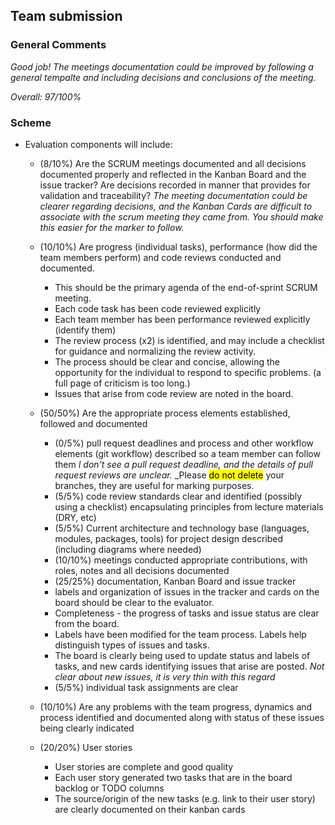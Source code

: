 ## Team submission

### General Comments
_Good job! The meetings documentation could be improved by following a general tempalte and including decisions and conclusions of the meeting._

_Overall: 97/100%_

### Scheme
* Evaluation components will include:
    * (8/10%) Are the SCRUM meetings documented and all decisions documented properly and reflected in the Kanban Board and the issue tracker? Are decisions recorded in manner that provides for validation and traceability?
    _The meeting documentation could be clearer regarding decisions, and the Kanban Cards are difficult to associate with the scrum meeting they came from. You should make this easier for the marker to follow._


    * (10/10%) Are progress (individual tasks), performance (how did the team members perform) and code reviews conducted and documented.
        * This should be the primary agenda of the end-of-sprint SCRUM meeting.
        * Each code task has been code reviewed explicitly
        * Each team member has been performance reviewed explicitly (identify them)
        * The review process (x2) is identified, and may include a checklist for guidance and normalizing the review activity.
        * The process should be clear and concise, allowing the opportunity for the individual to respond to specific problems. (a full page of criticism is too long.)
        * Issues that arise from code review are noted in the board.

    * (50/50%) Are the appropriate process elements established, followed and documented
        * (0/5%) pull request deadlines and process and other workflow elements (git workflow) described so a team member can follow them
        _I don't see a pull request deadline, and the details of pull request reviews are unclear._
        _Please <mark>do not delete</mark> your branches, they are useful for marking purposes.
        * (5/5%) code review standards clear and identified (possibly using a checklist) encapsulating principles from lecture materials (DRY, etc)
        * (5/5%) Current architecture and technology base (languages, modules, packages, tools) for project design described (including diagrams where needed) 
        * (10/10%) meetings conducted appropriate contributions, with roles, notes and all decisions documented
        * (25/25%) documentation, Kanban Board and issue tracker
        * labels and organization of issues in the tracker and cards on the board should be clear to the evaluator.
        * Completeness - the progress of tasks and issue status are clear from the board.
        * Labels have been modified for the team process. Labels help distinguish types of issues and tasks.
        * The board is clearly being used to update status and labels of tasks, and new cards identifying issues that arise are posted. _Not clear about new issues, it is very thin with this regard_
        * (5/5%) individual task assignments are clear

    * (10/10%) Are any problems with the team progress, dynamics and process identified and documented along with status of these issues being clearly indicated
    
    * (20/20%) User stories
        * User stories are complete and good quality
        * Each user story generated two tasks that are in the board backlog or TODO columns 
        * The source/origin of the new tasks (e.g. link to their user story) are clearly documented on their kanban cards 
